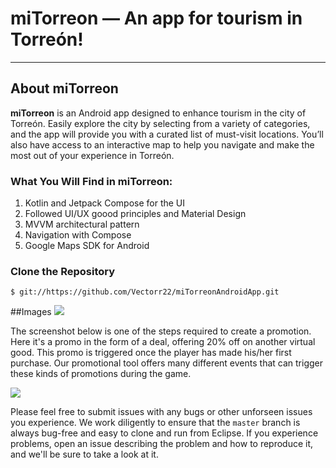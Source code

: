 # miTorreon &mdash; An app for tourism in Torreón!
---

## About miTorreon

**miTorreon** is an Android app designed to enhance tourism in the city of Torreón. Easily explore the city by selecting from a variety of categories, and the app will provide you with a curated list of must-visit locations. You’ll also have access to an interactive map to help you navigate and make the most out of your experience in Torreón.


### What You Will Find in miTorreon:
1. Kotlin and Jetpack Compose for the UI
2. Followed UI/UX goood principles and Material Design
3. MVVM architectural pattern
4. Navigation with Compose
5. Google Maps SDK for Android
  
### Clone the Repository


```
$ git://https://github.com/Vectorr22/miTorreonAndroidApp.git
```

##Images
<img src="https://raw.github.com/Applicasa/Sample-App-iOS/stable/readme_imgs/web-console.png"/>

The screenshot below is one of the steps required to create a promotion. Here it's a promo in the form of a deal, offering 20% off on another virtual good. This promo is triggered once the player has made his/her first purchase. Our promotional tool offers many different events that can trigger these kinds of promotions during the game.

<img src="https://raw.github.com/Applicasa/Sample-App-iOS/stable/readme_imgs/Offer.png"/>




Please feel free to submit issues with any bugs or other unforseen issues you experience. We work diligently to ensure that the ```master``` branch is always bug-free and easy to clone and run from Eclipse. If you experience problems, open an issue describing the problem and how to reproduce it, and we'll be sure to take a look at it.
